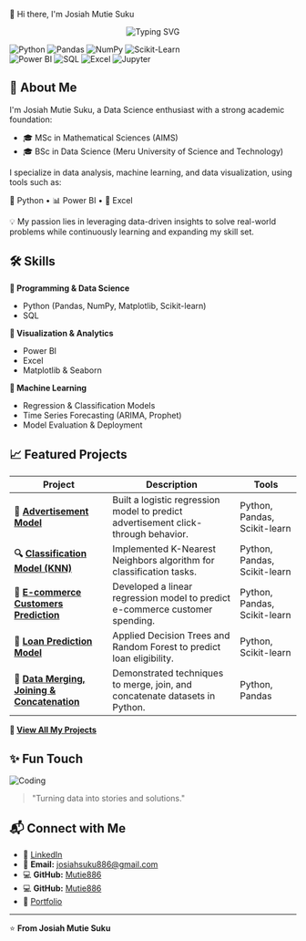 👋 Hi there, I'm Josiah Mutie Suku

<p align="center">
 
<!-- Typing Animation -->
<img src="https://readme-typing-svg.herokuapp.com?font=Fira+Code&pause=1000&color=00D26A&center=true&vCenter=true&width=435&lines=Data+Science+Enthusiast;Machine+Learning+Developer;Power+BI+%7C+Python+%7C+SQL;MSc+Mathematical+Sciences" alt="Typing SVG" />

<!-- Skill Badges -->
<br/>
 
![Python](https://img.shields.io/badge/-Python-3776AB?style=flat-square&logo=python&logoColor=white)
![Pandas](https://img.shields.io/badge/-Pandas-150458?style=flat-square&logo=pandas&logoColor=white)
![NumPy](https://img.shields.io/badge/-NumPy-013243?style=flat-square&logo=numpy&logoColor=white)
![Scikit-Learn](https://img.shields.io/badge/-Scikit--Learn-F7931E?style=flat-square&logo=scikit-learn&logoColor=white)
<br/>
![Power BI](https://img.shields.io/badge/-Power%20BI-F2C811?style=flat-square&logo=powerbi&logoColor=black)
![SQL](https://img.shields.io/badge/-SQL-4479A1?style=flat-square&logo=postgresql&logoColor=white)
![Excel](https://img.shields.io/badge/-Excel-217346?style=flat-square&logo=microsoftexcel&logoColor=white)
![Jupyter](https://img.shields.io/badge/-Jupyter-F37626?style=flat-square&logo=jupyter&logoColor=white)

</p>

## 🚀 About Me

I'm Josiah Mutie Suku, a Data Science enthusiast with a strong academic foundation:
- 🎓 MSc in Mathematical Sciences (AIMS)
- 🎓 BSc in Data Science (Meru University of Science and Technology)

I specialize in data analysis, machine learning, and data visualization, using tools such as:

🐍 Python • 📊 Power BI • 📑 Excel

💡 My passion lies in leveraging data-driven insights to solve real-world problems while continuously learning and expanding my skill set.

## 🛠️ Skills

**🔹 Programming & Data Science**
- Python (Pandas, NumPy, Matplotlib, Scikit-learn)
- SQL

**🔹 Visualization & Analytics**
- Power BI
- Excel
- Matplotlib & Seaborn

**🔹 Machine Learning**
- Regression & Classification Models
- Time Series Forecasting (ARIMA, Prophet)
- Model Evaluation & Deployment

## 📈 Featured Projects

| Project | Description | Tools |
|---------|-------------|-------|
| **📢 [Advertisement Model](https://github.com/Mutie886/Advertisement-Model-Logistic-Regression)** | Built a logistic regression model to predict advertisement click-through behavior. | Python, Pandas, Scikit-learn |
| **🔍 [Classification Model (KNN)](https://github.com/Mutie886/Classification-Model-KNN)** | Implemented K-Nearest Neighbors algorithm for classification tasks. | Python, Pandas, Scikit-learn |
| **🛒 [E-commerce Customers Prediction](https://github.com/Mutie886/E-commerce-Customers-Prediction-Linear-Regression)** | Developed a linear regression model to predict e-commerce customer spending. | Python, Pandas, Scikit-learn |
| **🏦 [Loan Prediction Model](https://github.com/Mutie886/Loan-Prediction-Model-Random-Forest-Decision-Tree)** | Applied Decision Trees and Random Forest to predict loan eligibility. | Python, Scikit-learn |
| **🔗 [Data Merging, Joining & Concatenation](https://github.com/Mutie886/Data-Merging-Joining-Concatenation)** | Demonstrated techniques to merge, join, and concatenate datasets in Python. | Python, Pandas |

**🔗 [View All My Projects](https://github.com/Mutie886?tab=repositories)**

## ✨ Fun Touch

![Coding](https://via.placeholder.com/400x200/0D1117/00D26A?text=Turning+data+into+stories+and+solutions.)

> "Turning data into stories and solutions."

## 📬 Connect with Me

- 💼 [LinkedIn](www.linkedin.com/in/josia-mutie-350a19210)
- 📧 **Email:** josiahsuku886@gmail.com
- 💻 **GitHub:** [Mutie886](https://github.com/josiahmutie-pixel)
- 💻 **GitHub:** [Mutie886](https://github.com/Mutie886)
- 📁 [Portfolio](https://yourportfolio.com)

---

⭐️ **From Josiah Mutie Suku**
